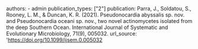 authors: - admin
publication_types: ["2"]
publication: Parra, J., Soldatou, S., Rooney, L. M., & Duncan, K. R. (2021). Pseudonocardia abyssalis sp. nov. and Pseudonocardia oceani sp. nov., two novel actinomycetes isolated from the deep Southern Ocean. International Journal of Systematic and Evolutionary Microbiology, 71(9), 005032.
url_source: 'https://doi.org/10.1099/ijsem.0.005032
